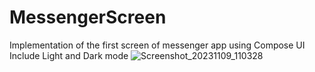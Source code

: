 # MessengerScreen
Implementation of the first screen of messenger app using Compose UI
Include Light and Dark mode
![Screenshot_20231109_110328](https://github.com/habibellah/MessengerScreen/assets/90452332/81890114-a667-44dd-b193-7b8e2e0ec620)
